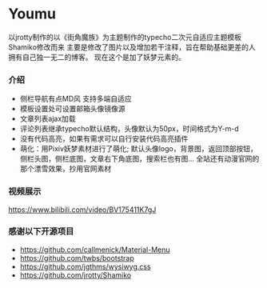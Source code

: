 # Youmu
以jrotty制作的以《街角魔族》为主题制作的typecho二次元自适应主题模板Shamiko修改而来
主要是修改了图片以及增加若干注释，旨在帮助基础更差的人拥有自己独一无二的博客。
现在这个是加了妖梦元素的。

### 介绍
 - 侧栏导航有点MD风 支持多端自适应
 - 模板设置处可设置邮箱头像镜像源
 - 文章列表ajax加载
 - 评论列表继承typecho默认结构，头像默认为50px，时间格式为Y-m-d
 - 没有代码高亮，如果有需求可以自行安装代码高亮插件
 - 萌化：用Pixiv妖梦素材进行了萌化;
 默认头像logo，背景图，返回顶部按钮，侧栏头图，侧栏底图，文章右下角底图，搜索栏也有图...
 全站还有动漫官网的那个漂雪效果，抄用官网素材

### 视频展示
https://www.bilibili.com/video/BV175411K7gJ

### 感谢以下开源项目
 - https://github.com/callmenick/Material-Menu
 - https://github.com/twbs/bootstrap
 - https://github.com/jgthms/wysiwyg.css
 - https://github.com/jrotty/Shamiko
